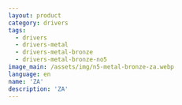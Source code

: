 ```yaml
---
layout: product
category: drivers
tags:
  - drivers
  - drivers-metal
  - drivers-metal-bronze
  - drivers-metal-bronze-no5
image_main: /assets/img/n5-metal-bronze-za.webp
language: en
name: 'ZA'
description: 'ZA'
---
```

